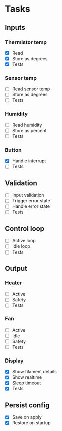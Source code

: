 # Tasks

## Inputs
### Thermistor temp
- [x] Read
- [x] Store as degrees
- [x] Tests
### Sensor temp
- [ ] Read sensor temp
- [ ] Store as degrees
- [ ] Tests
### Humidity
- [ ] Read humidity
- [ ] Store as percent
- [ ] Tests
### Button 
- [x] Handle interrupt
- [ ] Tests

## Validation
- [ ] Input validation
- [ ] Trigger error state
- [ ] Handle error state
- [ ] Tests

## Control loop
- [ ] Active loop
- [ ] Idle loop
- [ ] Tests

## Output
### Heater
- [ ] Active
- [ ] Safety
- [ ] Tests
### Fan
- [ ] Active
- [ ] Idle
- [ ] Safety
- [ ] Tests
### Display
- [x] Show filament details
- [x] Show realtime
- [x] Sleep timeout
- [x] Tests

## Persist config
- [x] Save on apply
- [x] Restore on startup
